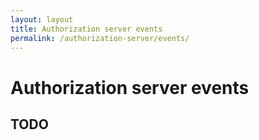```yaml
---
layout: layout
title: Authorization server events
permalink: /authorization-server/events/
---
```


# Authorization server events

## TODO
